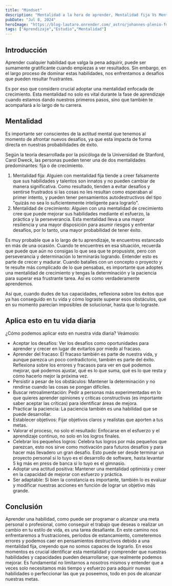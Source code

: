```yaml
---
title: "Mindset"
description: "Mentalidad a la hora de aprender, Mentalidad fija Vs Mentalidad de Crecimiento."
pubDate: "Jul 8, 2024"
heroImage: "https://blog-lautaro.onrender.com/_astro/johannes-plenio-fmTde1Fe23A-unsplash.cjsryTz0_1AcWdb.jpg"
tags: ["Aprendizaje","Estudio","Mentalidad"]
---
```



## Introducción

Aprender cualquier habilidad que valga la pena adquirir, puede ser sumamente gratificante cuando empiezas a ver resultados. Sin embargo, en el largo proceso de dominar estas habilidades, nos enfrentamos a desafíos que pueden resultar frustrantes.

Es por eso que considero crucial adoptar una mentalidad enfocada de crecimiento. Esta mentalidad no solo es vital durante la fase de aprendizaje cuando estamos dando nuestros primeros pasos, sino que también te acompañará a lo largo de tu carrera.

## Mentalidad

Es importante ser conscientes de la actitud mental que tenemos al momento de afrontar nuevos desafíos, ya que esta impacta de forma directa en nuestras probabilidades de éxito.

Según la teoría desarrollada por la psicóloga de la Universidad de Stanford, Carol Dweck, las personas pueden tener una de dos mentalidades predominantes: fija o de crecimiento.

1. Mentalidad fija: Alguien con mentalidad fija tiende a creer falsamente que sus habilidades y talentos son innatos y no pueden cambiar de manera significativa. Como resultado, tienden a evitar desafíos y sentirse frustrados si las cosas no les resultan como esperaban al primer intento, y pueden tener pensamientos autodestructivos del tipo "quizás no sea lo suficientemente inteligente para lograrlo".
2. Mentalidad de crecimiento: Alguien con una mentalidad de crecimiento cree que puede mejorar sus habilidades mediante el esfuerzo, la práctica y la perseverancia. Esta mentalidad lleva a una mayor resiliencia y una mayor disposición para asumir riesgos y enfrentar desafíos, por lo tanto, una mayor probabilidad de tener éxito.

Es muy probable que a lo largo de tu aprendizaje, te encuentres estancado en más de una ocasión. Cuando te encuentres en esa situación, recuerda que puede que aún no consigas lo que sea que te propusiste, pero con perseverancia y determinación lo terminarás logrando. Entender esto es parte de crecer y madurar. Cuando batalles con un concepto o proyecto y te resulte más complicado de lo que pensabas, es importante que adoptes una mentalidad de crecimiento y tengas la determinación y la paciencia para superar esa frustrante tarea. Así es como verdaderamente aprendemos.

Así que, cuando dudes de tus capacidades, reflexiona sobre los éxitos que ya has conseguido en tu vida y cómo lograste superar esos obstáculos, que en su momento parecían imposibles de solucionar, hasta que lo lograste.

## Aplica esto en tu vida diaria

¿Cómo podemos aplicar esto en nuestra vida diaria? Veámoslo:

* Aceptar los desafíos: Ver los desafíos como oportunidades para aprender y crecer en lugar de evitarlos por miedo al fracaso.
* Aprender del fracaso: El fracaso también es parte de nuestra vida, y aunque parezca un poco contradictorio, también es parte del éxito. Reflexiona sobre los errores y fracasos para ver en qué podemos mejorar, qué podemos ajustar, qué es lo que suma, qué es lo que resta y cómo hacerlo mejor la próxima vez.
* Persistir a pesar de los obstáculos: Mantener la determinación y no rendirse cuando las cosas se pongan difíciles.
* Buscar retroalimentación: Pedir a personas más experimentadas en lo que quieres aprender opiniones y críticas constructivas (es importante saber aceptar las críticas) para identificar áreas de mejora.
* Practicar la paciencia: La paciencia también es una habilidad que se puede desarrollar.
* Establecer objetivos: Fijar objetivos claros y realistas que aporten a tus metas.
* Valorar el proceso, no solo el resultado: Enfocarse en el esfuerzo y el aprendizaje continuo, no solo en los logros finales.
* Celebrar los pequeños logros: Celebra tus logros por más pequeños que parezcan, esto nos sirve como motivación para futuros desafíos y para hacer más llevadero un gran desafío. Esto puede ser desde terminar un proyecto personal si lo tuyo es el desarrollo de software, hasta levantar 5 kg más en press de banca si lo tuyo es el gimnasio.
* Adoptar una actitud positiva: Mantener una mentalidad optimista y creer en la capacidad de mejorar con esfuerzo y práctica.
* Ser adaptable: Si bien la constancia es importante, también lo es evaluar y modificar nuestras acciones en función de lograr un objetivo más grande.

## Conclusión

Aprender una habilidad, como puede ser programar o alcanzar una meta personal o profesional, como conseguir el trabajo que deseas o realizar un cambio en tu estilo de vida, es una tarea desafiante. En este camino nos enfrentaremos a frustraciones, períodos de estancamiento, cometeremos errores y podemos caer en pensamientos destructivos debido a una mentalidad fija, creyendo que no somos capaces de lograrlo. En esos momentos es crucial identificar esta mentalidad y comprender que nuestras habilidades y capacidades pueden desarrollarse; que realmente podemos mejorar. Es fundamental no limitarnos a nosotros mismos y entender que a veces solo necesitamos más tiempo y esfuerzo para adquirir nuevas habilidades o perfeccionar las que ya poseemos, todo en pos de alcanzar nuestras metas.